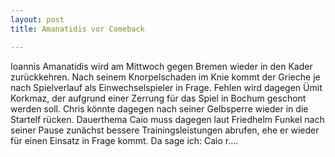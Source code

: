 ```yaml
---
layout: post
title: Amanatidis vor Comeback

---
```


Ioannis Amanatidis wird am Mittwoch gegen Bremen wieder in den Kader zurückkehren. Nach seinem Knorpelschaden im Knie kommt der Grieche je nach Spielverlauf als Einwechselspieler in Frage. Fehlen wird dagegen Ümit Korkmaz, der aufgrund einer Zerrung für das Spiel in Bochum geschont werden soll. Chris könnte dagegen nach seiner Gelbsperre wieder in die Startelf rücken. Dauerthema Caio muss dagegen laut Friedhelm Funkel nach seiner Pause zunächst bessere Trainingsleistungen abrufen, ehe er wieder für einen Einsatz in Frage kommt. Da sage ich: Caio r....


